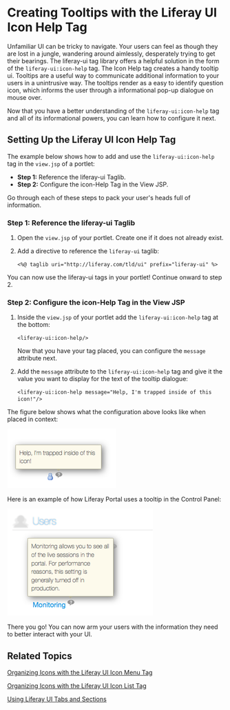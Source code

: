 # Creating Tooltips with the Liferay UI Icon Help Tag

Unfamiliar UI can be tricky to navigate. Your users can feel as though they are 
lost in a jungle, wandering around aimlessly, desperately trying to get their 
bearings. The liferay-ui tag library offers a helpful solution in the form of 
the `liferay-ui:icon-help` tag. The Icon Help tag creates a handy tooltip ui. 
Tooltips are a useful way to communicate additional information to your users in 
a unintrusive way. The tooltips render as a easy to identify question icon, 
which informs the user through a informational pop-up dialogue on mouse over.

Now that you have a better understanding of the `liferay-ui:icon-help` tag and
all of its informational powers, you can learn how to configure it next. 

## Setting Up the Liferay UI Icon Help Tag

The example below shows how to add and use the `liferay-ui:icon-help` tag in the 
`view.jsp` of a portlet:

- **Step 1:** Reference the liferay-ui Taglib.
- **Step 2:** Configure the icon-Help Tag in the View JSP.
 	
Go through each of these steps to pack your user's heads full of information.

### Step 1: Reference the liferay-ui Taglib

1.  Open the `view.jsp` of your portlet. Create one if it does not already 
exist.

2.  Add a directive to reference the `liferay-ui` taglib:

        <%@ taglib uri="http://liferay.com/tld/ui" prefix="liferay-ui" %>

You can now use the liferay-ui tags in your portlet! Continue onward to step 2.

### Step 2: Configure the icon-Help Tag in the View JSP

1.  Inside the `view.jsp` of your portlet add the `liferay-ui:icon-help` tag at 
    the bottom:

        <liferay-ui:icon-help/>

    Now that you have your tag placed, you can configure the `message` attribute
    next.
    
2.  Add the `message` attribute to the `liferay-ui:icon-help` tag and give it
    the value you want to display for the text of the tooltip dialogue:
    
        <liferay-ui:icon-help message="Help, I'm trapped inside of this icon!"/>

The figure below shows what the configuration above looks like when placed in
context:

![Figure 1: With the configuration above your tooltip should look like this.](../../images/icon-help-01.png)

Here is an example of how Liferay Portal uses a tooltip in the Control Panel:

![Figure 2: Here's an example of how Liferay Portal uses tooltips.](../../images/icon-help-02.png)

There you go! You can now arm your users with the information they need to 
better interact with your UI.

## Related Topics

 [Organizing Icons with the Liferay UI Icon Menu Tag](/tutorials/-/knowledge_base/6-2/organizing-icons-with-the-liferay-ui-icon-menu-tag)

 [Organizing Icons with the Liferay UI Icon List Tag](/tutorials/-/knowledge_base/6-2/organizing-icons-with-the-liferay-ui-icon-list-tag)
 
 [Using Liferay UI Tabs and Sections](/tutorials/-/knowledge_base/6-2/using-liferay-ui-tabs-and-sections)
